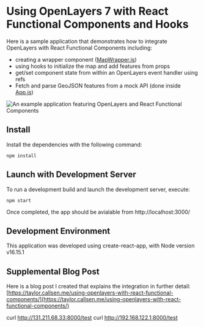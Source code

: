 # Using OpenLayers 7 with React Functional Components and Hooks

Here is a sample application that demonstrates how to integrate OpenLayers with React Functional Components including:

* creating a wrapper component ([MapWrapper.js](https://github.com/tcallsen/react-func-openlayers/blob/master/src/components/MapWrapper.js))
* using hooks to initialize the map and add features from props
* get/set component state from within an OpenLayers event handler using refs
* Fetch and parse GeoJSON features from a mock API (done inside [App.js](https://github.com/tcallsen/react-func-openlayers/blob/master/src/App.js))

![An example application featuring OpenLayers and React Functional Components](https://taylor.callsen.me/wp-content/uploads/2020/09/tcallsen-react-function-openlayers-example-sept-2020.jpg "An example application featuring OpenLayers and React Functional Components")

## Install

Install the dependencies with the following command:

`npm install`

## Launch with Development Server

To run a development build and launch the development server, execute:

`npm start`

Once completed, the app should be avialable from http://localhost:3000/

## Development Environment

This application was developed using create-react-app, with Node version v16.15.1

## Supplemental Blog Post

Here is a blog post I created that explains the integration in further detail: [https://taylor.callsen.me/using-openlayers-with-react-functional-components/](https://taylor.callsen.me/using-openlayers-with-react-functional-components/)

curl http://131.211.68.33:8000/test
curl http://192.168.122.1:8000/test
